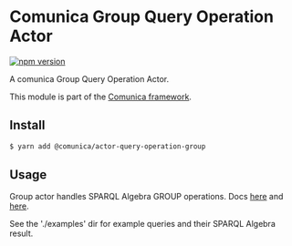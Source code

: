 # Comunica Group Query Operation Actor

[![npm version](https://badge.fury.io/js/%40comunica%2Factor-query-operation-group.svg)](https://www.npmjs.com/package/@comunica/actor-query-operation-group)

A comunica Group Query Operation Actor.

This module is part of the [Comunica framework](https://github.com/comunica/comunica).

## Install

```bash
$ yarn add @comunica/actor-query-operation-group
```

## Usage

Group actor handles SPARQL Algebra GROUP operations.
Docs [here](https://www.w3.org/TR/sparql11-query/#convertGroupAggSelectExpressions) and [here](https://www.w3.org/TR/sparql11-query/#defn_algGroup).

See the './examples' dir for example queries and their SPARQL Algebra result.